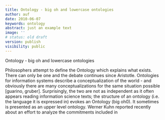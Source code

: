 ```yaml
---
title: Ontology - big oh and lowercase ontologies
author: auf
date: 2010-06-07
keywords: ontology
abstract: just an example text 
image: ''
# status: old draft
version: publish
visibility: public 
---
```

  
Ontology - big oh and lowercase ontologies

Philosophers attempt to define the Ontology which explains what exists. There can only be one and the debate continues since Aristotle. Ontologies for information systems describe a conceptualization of the world - and obviously there are many conceptualizations for the same situation possible [guarino, gruber].
Surprisingly, the two are not as independent as it often appears reading information science texts; the structure of an ontology (i.e. the language it is expressed in) evokes an Ontology (big oh0). It sometimes is presented as an upper level ontology.
Werner Kuhn reported recently about an effort to analyze the commitments included in
